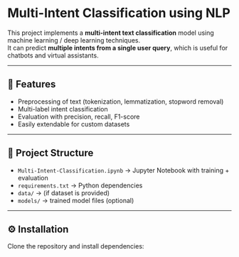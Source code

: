 # Multi-Intent Classification using NLP

This project implements a **multi-intent text classification** model using machine learning / deep learning techniques.  
It can predict **multiple intents from a single user query**, which is useful for chatbots and virtual assistants.

---

## 🚀 Features
- Preprocessing of text (tokenization, lemmatization, stopword removal)
- Multi-label intent classification
- Evaluation with precision, recall, F1-score
- Easily extendable for custom datasets

---

## 📂 Project Structure
- `Multi-Intent-Classification.ipynb` → Jupyter Notebook with training + evaluation
- `requirements.txt` → Python dependencies
- `data/` → (if dataset is provided)
- `models/` → trained model files (optional)

---

## ⚙️ Installation
Clone the repository and install dependencies:
